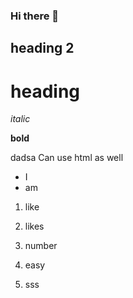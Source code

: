 ### Hi there 👋

## heading 2

# heading

*italic*

**bold**

dadsa
Can use html as well

- I
- am
 
1. like 
2. likes

1. number
1. easy
1. sss


<!--
**stuckinoverflow/stuckinoverflow** is a ✨ _special_ ✨ repository because its `README.md` (this file) appears on your GitHub profile.

Here are some ideas to get you started:

- 🔭 I’m currently working on ...
- 🌱 I’m currently learning ...
- 👯 I’m looking to collaborate on ...
- 🤔 I’m looking for help with ...
- 💬 Ask me about ...
- 📫 How to reach me: ...
- 😄 Pronouns: ...
- ⚡ Fun fact: ...
-->
